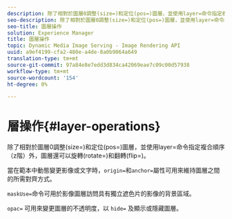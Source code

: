 ```yaml
---
description: 除了相對於圖層0調整(size=)和定位(pos=)圖層，並使用layer=命令指定複合順序（z階）外，圖層還可以旋轉(rotate=)和翻轉(flip=)。
seo-description: 除了相對於圖層0調整(size=)和定位(pos=)圖層，並使用layer=命令指定複合順序（z階）外，圖層還可以旋轉(rotate=)和翻轉(flip=)。
seo-title: 圖層操作
solution: Experience Manager
title: 圖層操作
topic: Dynamic Media Image Serving - Image Rendering API
uuid: a9ef4199-cfa2-480e-a4de-8a0b9064a649
translation-type: tm+mt
source-git-commit: 97a84e8e7edd3d834ca42069eae7c09c00d57938
workflow-type: tm+mt
source-wordcount: '154'
ht-degree: 0%

---
```



# 層操作{#layer-operations}

除了相對於圖層0調整(size=)和定位(pos=)圖層，並使用layer=命令指定複合順序（z階）外，圖層還可以旋轉(rotate=)和翻轉(flip=)。

當在範本中動態變更影像或文字時，`origin=`和`anchor=`屬性可用來維持圖層之間的所需對齊方式。

`maskUse=`命令可用於影像圖層訪問具有獨立遮色片的影像的背景區域。

`opac=` 可用來變更圖層的不透明度，以 `hide=` 及顯示或隱藏圖層。

